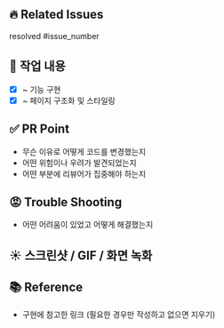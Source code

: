 ## 🔥 Related Issues
resolved #issue_number

## 💜 작업 내용
- [x] ~ 기능 구현
- [x] ~ 페이지 구조화 및 스타일링

## ✅ PR Point
- 무슨 이유로 어떻게 코드를 변경했는지
- 어떤 위험이나 우려가 발견되었는지
- 어떤 부분에 리뷰어가 집중해야 하는지

## 😡 Trouble Shooting
- 어떤 어려움이 있었고 어떻게 해결했는지

## ☀️ 스크린샷 / GIF / 화면 녹화 

## 📚 Reference
- 구현에 참고한 링크 (필요한 경우만 작성하고 없으면 지우기)